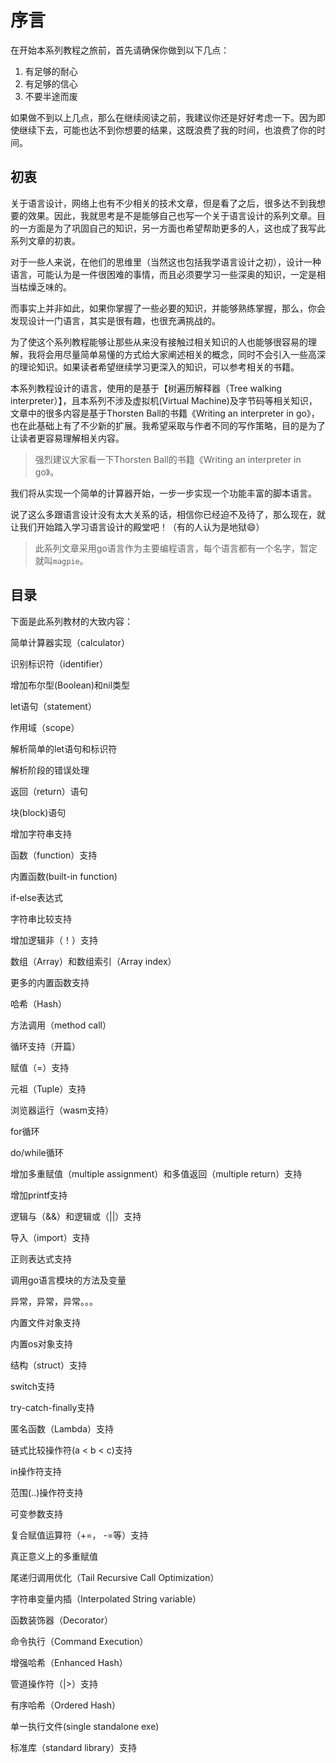 # 序言
在开始本系列教程之旅前，首先请确保你做到以下几点：
1. 有足够的耐心
2. 有足够的信心
3. 不要半途而废

如果做不到以上几点，那么在继续阅读之前，我建议你还是好好考虑一下。因为即使继续下去，可能也达不到你想要的结果，这既浪费了我的时间，也浪费了你的时间。

## 初衷
关于语言设计，网络上也有不少相关的技术文章，但是看了之后，很多达不到我想要的效果。因此，我就思考是不是能够自己也写一个关于语言设计的系列文章。目的一方面是为了巩固自己的知识，另一方面也希望帮助更多的人，这也成了我写此系列文章的初衷。

对于一些人来说，在他们的思维里（当然这也包括我学语言设计之初），设计一种语言，可能认为是一件很困难的事情，而且必须要学习一些深奥的知识，一定是相当枯燥乏味的。



而事实上并非如此，如果你掌握了一些必要的知识，并能够熟练掌握，那么，你会发现设计一门语言，其实是很有趣，也很充满挑战的。

为了使这个系列教程能够让那些从来没有接触过相关知识的人也能够很容易的理解，我将会用尽量简单易懂的方式给大家阐述相关的概念，同时不会引入一些高深的理论知识。如果读者希望继续学习更深入的知识，可以参考相关的书籍。



本系列教程设计的语言，使用的是基于【树遍历解释器（Tree walking interpreter）】，且本系列不涉及虚拟机(Virtual Machine)及字节码等相关知识，文章中的很多内容是基于Thorsten Ball的书籍《Writing an interpreter in go》，也在此基础上有了不少新的扩展。我希望采取与作者不同的写作策略，目的是为了让读者更容易理解相关内容。

> 强烈建议大家看一下Thorsten Ball的书籍《Writing an interpreter in go》。

我们将从实现一个简单的计算器开始，一步一步实现一个功能丰富的脚本语言。

说了这么多跟语言设计没有太大关系的话，相信你已经迫不及待了，那么现在，就让我们开始踏入学习语言设计的殿堂吧！（有的人认为是地狱:smile:）

> 此系列文章采用go语言作为主要编程语言，每个语言都有一个名字，暂定就叫`magpie`。

## 目录

下面是此系列教材的大致内容：

简单计算器实现（calculator）

识别标识符（identifier）

增加布尔型(Boolean)和nil类型

let语句（statement）

作用域（scope）

解析简单的let语句和标识符

解析阶段的错误处理

返回（return）语句

块(block)语句

增加字符串支持

函数（function）支持

内置函数(built-in function)

if-else表达式

字符串比较支持

增加逻辑非（！）支持

数组（Array）和数组索引（Array index）

更多的内置函数支持

哈希（Hash）

方法调用（method call）

循环支持（开篇）

赋值（=）支持

元祖（Tuple）支持

浏览器运行（wasm支持）

for循环

do/while循环

增加多重赋值（multiple assignment）和多值返回（multiple return）支持

增加printf支持

逻辑与（&&）和逻辑或（||）支持

导入（import）支持

正则表达式支持

调用go语言模块的方法及变量

异常，异常，异常。。。

内置文件对象支持

内置os对象支持

结构（struct）支持

switch支持

try-catch-finally支持

匿名函数（Lambda）支持

链式比较操作符(a < b < c)支持

in操作符支持

范围(..)操作符支持

可变参数支持

复合赋值运算符（+=， -=等）支持

真正意义上的多重赋值

尾递归调用优化（Tail Recursive Call Optimization）

字符串变量内插（Interpolated String variable）

函数装饰器（Decorator）

命令执行（Command Execution）

增强哈希（Enhanced Hash）

管道操作符（|>）支持

有序哈希（Ordered Hash）

单一执行文件(single standalone exe)

标准库（standard library）支持

